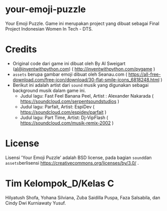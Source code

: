# your-emoji-puzzle
Your Emoji Puzzle. Game ini merupakan project yang dibuat sebagai Final Project Indonesian Women In Tech - DTS. 


# Credits
* Original code dari game ini dibuat oleh By Al Sweigart (al@inventwithpython.com) ( http://inventwithpython.com/pygame )
* `assets` berupa gambar emoji dibuat oleh Seanau.com ( https://all-free-download.com/free-icon/download/30-flat-smile-icons_6818248.html )
* Berikut ini adalah artist dari `sound` musik yang digunakan sebagai background musik dalam game ini. 
    * Judul lagu: Fast Feel Banana Peel, Artist : Alexander Nakarada ( https://soundcloud.com/serpentsoundstudios )
    * Judul lagu: Parfait, Artist:  EspiDev ( https://soundcloud.com/espidev/parfait )
    * Judul lagu: Part Time, Artist:  Dj-VipFlash ( https://soundcloud.com/musik-remix-2002 )

# License
Lisensi 'Your Emoji Puzzle' adalah BSD license, pada bagian `sound`dan `assets`berlisensi https://creativecommons.org/licenses/by/3.0/ .

# Tim Kelompok_D/Kelas C
Hilyatush Shofa, Yohana Silviana, Zuba Saidilla Puspa, Faza Salsabila, dan Cindy Dwi Kurniawaty Yusuf.



